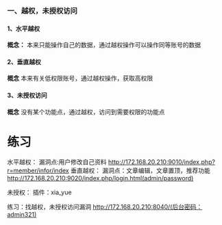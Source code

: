 ### 一、越权，未授权访问

#### 1、水平越权
**概念：**
	本来只能操作自己的数据，通过越权操作可以操作同等账号的数据

#### 2、垂直越权
**概念**
	本来有关低权限账号，通过越权操作，获取高权限
#### 3、未授权访问
**概念**
	没有某个功能点，通过越权，访问到需要权限的功能点


# 练习
水平越权：
    漏洞点:用户修改自己资料
    http://172.168.20.210:9010/index.php?r=member/infor/index
垂直越权：
    漏洞点：文章编辑，文章置顶，推荐功能
    http://172.168.20.210:9020/index.php/login.html(admin/password)

未授权：
    插件：xia_yue

练习：找越权，未授权访问漏洞
http://172.168.20.210:8040/(后台密码：admin321)